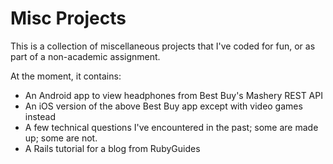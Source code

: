 Misc Projects
=============

This is a collection of miscellaneous projects that I've coded for fun, or as part of a non-academic assignment.

At the moment, it contains:

* An Android app to view headphones from Best Buy's Mashery REST API
* An iOS version of the above Best Buy app except with video games instead
* A few technical questions I've encountered in the past; some are made up; some are not.
* A Rails tutorial for a blog from RubyGuides
